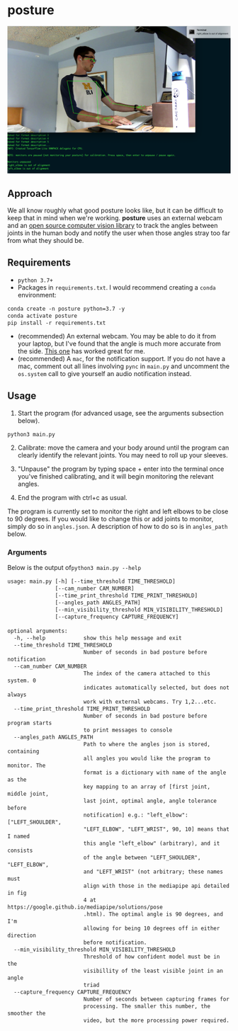 # posture

![alt text](https://github.com/abwilf/posture/blob/main/calibration.png)

## Approach
We all know roughly what good posture looks like, but it can be difficult to keep that in mind when we're working. **posture** uses an external webcam and an [open source computer vision library](https://google.github.io/mediapipe/) to track the angles between joints in the human body and notify the user when those angles stray too far from what they should be.

## Requirements
- `python 3.7+`
- Packages in `requirements.txt`.  I would recommend creating a `conda` environment:
```
conda create -n posture python=3.7 -y
conda activate posture
pip install -r requirements.txt
```
- (recommended) An external webcam.  You may be able to do it from your laptop, but I've found that the angle is much more accurate from the side. [This one](https://www.amazon.com/gp/product/B082X91MPP/ref=ppx_yo_dt_b_asin_title_o04_s00?ie=UTF8&psc=1) has worked great for me.
- (recommended) A `mac`, for the notification support.  If you do not have a mac, comment out all lines involving `pync` in `main.py` and uncomment the `os.system` call to give yourself an audio notification instead.

## Usage
1. Start the program (for advanced usage, see the arguments subsection below).
```
python3 main.py
```
2. Calibrate: move the camera and your body around until the program can clearly identify the relevant joints. You may need to roll up your sleeves.

3. "Unpause" the program by typing space + enter into the terminal once you've finished calibrating, and it will begin monitoring the relevant angles.

4. End the program with ctrl+c as usual.

The program is currently set to monitor the right and left elbows to be close to 90 degrees.  If you would like to change this or add joints to monitor, simply do so in `angles.json`.  A description of how to do so is in `angles_path` below. 

### Arguments
Below is the output of`python3 main.py --help`

```
usage: main.py [-h] [--time_threshold TIME_THRESHOLD]
               [--cam_number CAM_NUMBER]
               [--time_print_threshold TIME_PRINT_THRESHOLD]
               [--angles_path ANGLES_PATH]
               [--min_visibility_threshold MIN_VISIBILITY_THRESHOLD]
               [--capture_frequency CAPTURE_FREQUENCY]

optional arguments:
  -h, --help            show this help message and exit
  --time_threshold TIME_THRESHOLD
                        Number of seconds in bad posture before notification
  --cam_number CAM_NUMBER
                        The index of the camera attached to this system. 0
                        indicates automatically selected, but does not always
                        work with external webcams. Try 1,2...etc.
  --time_print_threshold TIME_PRINT_THRESHOLD
                        Number of seconds in bad posture before program starts
                        to print messages to console
  --angles_path ANGLES_PATH
                        Path to where the angles json is stored, containing
                        all angles you would like the program to monitor. The
                        format is a dictionary with name of the angle as the
                        key mapping to an array of [first joint, middle joint,
                        last joint, optimal angle, angle tolerance before
                        notification] e.g.: "left_elbow": ["LEFT_SHOULDER",
                        "LEFT_ELBOW", "LEFT_WRIST", 90, 10] means that I named
                        this angle "left_elbow" (arbitrary), and it consists
                        of the angle between "LEFT_SHOULDER", "LEFT_ELBOW",
                        and "LEFT_WRIST" (not arbitrary; these names must
                        align with those in the mediapipe api detailed in fig
                        4 at https://google.github.io/mediapipe/solutions/pose
                        .html). The optimal angle is 90 degrees, and I'm
                        allowing for being 10 degrees off in either direction
                        before notification.
  --min_visibility_threshold MIN_VISIBILITY_THRESHOLD
                        Threshold of how confident model must be in the
                        visibillity of the least visible joint in an angle
                        triad
  --capture_frequency CAPTURE_FREQUENCY
                        Number of seconds between capturing frames for
                        processing. The smaller this number, the smoother the
                        video, but the more processing power required.
```